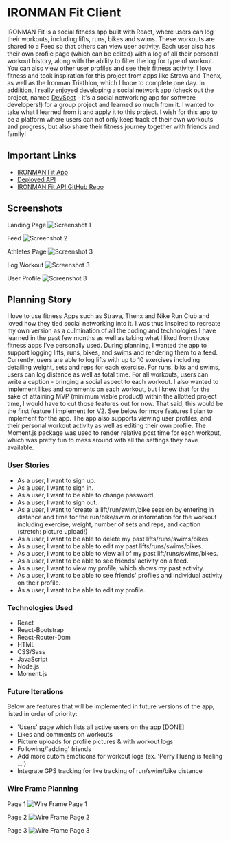 # IRONMAN Fit Client

IRONMAN Fit is a social fitness app built with React, where users can log their workouts, including lifts, runs, bikes and swims. These workouts are shared to a Feed so that others can view user activity. Each user also has their own profile page (which can be edited) with a log of all their personal workout history, along with the ability to filter the log for type of workout. You can also view other user profiles and see their fitness activity. I love fitness and took inspiration for this project from apps like Strava and Thenx, as well as the Ironman Triathlon, which I hope to complete one day. In addiition, I really enjoyed developing a social network app (check out the project, named [DevSpot](https://github.com/Team-StuckOverflow/devspot-client) - it's a social networking app for software developers!) for a group project and learned so much from it. I wanted to take what I learned from it and apply it to this project. I wish for this app to be a platform where users can not only keep track of their own workouts and progress, but also share their fitness journey together with friends and family!

## Important Links

- [IRONMAN Fit App](https://perryfhuang.github.io/ironman-fit-client/)
- [Deployed API](https://ironman-api.herokuapp.com/)
- [IRONMAN Fit API GitHub Repo](https://github.com/perryfhuang/ironman-fit-api)

## Screenshots

Landing Page
![Screenshot 1](https://i.imgur.com/lmT5fUL.png)

Feed
![Screenshot 2](https://i.imgur.com/wzvMrlJ.png)

Athletes Page
![Screenshot 3](https://i.imgur.com/cWaV28n.png)

Log Workout
![Screenshot 3](https://i.imgur.com/0BVFMYT.png)

User Profile
![Screenshot 3](https://i.imgur.com/71RxWOY.png)

## Planning Story

I love to use fitness Apps such as Strava, Thenx and Nike Run Club and loved how they tied social networking into it. I was thus inspired to recreate my own version as a culmination of all the coding and technologies I have learned in the past few months as well as taking what I liked from those fitness apps I've personally used. During planning, I wanted the app to support logging lifts, runs, bikes, and swims and rendering them to a feed. Currently, users are able to log lifts with up to 10 exercises including detailing weight, sets and reps for each exercise. For runs, biks and swims, users can log distance as well as total time. For all workouts, users can write a caption - bringing a social aspect to each workout. I also wanted to implement likes and comments on each workout, but I knew that for the sake of attaining MVP (minimum viable product) within the allotted project time, I would have to cut those features out for now. That said, this would be the first feature I implement for V2. See below for more features I plan to implement for the app. The app also supports viewing user profiles, and their personal workout activity as well as editing their own profile. The Moment.js package was used to render relative post time for each workout, which was pretty fun to mess around with all the settings they have available.

### User Stories

- As a user, I want to sign up.
- As a user, I want to sign in.
- As a user, I want to be able to change password.
- As a user, I want to sign out.
- As a user, I want to ‘create’ a lift/run/swim/bike session by entering in distance and time for the run/bike/swim or information for the workout including exercise, weight, number of sets and reps, and caption (stretch: picture upload!)
- As a user, I want to be able to delete my past lifts/runs/swims/bikes.
- As a user, I want to be able to edit my past lifts/runs/swims/bikes.
- As a user, I want to be able to view all of my past lift/runs/swims/bikes.
- As a user, I want to be able to see friends’ activity on a feed.
- As a user, I want to view my profile, which shows my past activity.
- As a user, I want to be able to see friends' profiles and individual activity on their profile.
- As a user, I want to be able to edit my profile.

### Technologies Used

- React
- React-Bootstrap
- React-Router-Dom
- HTML
- CSS/Sass
- JavaScript
- Node.js
- Moment.js

### Future Iterations

Below are features that will be implemented in future versions of the app, listed in order of priority:

- 'Users' page which lists all active users on the app [DONE]
- Likes and comments on workouts
- Picture uploads for profile pictures & with workout logs
- Following/'adding' friends
- Add more cutom emoticons for workout logs (ex. 'Perry Huang is feeling ...')
- Integrate GPS tracking for live tracking of run/swim/bike distance

### Wire Frame Planning

Page 1
![Wire Frame Page 1](https://i.imgur.com/oAGVvb3.jpg)

Page 2
![Wire Frame Page 2](https://i.imgur.com/AUamDuZ.jpg)

Page 3
![Wire Frame Page 3](https://i.imgur.com/9WDWQny.jpg)
